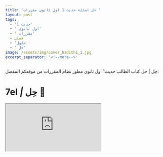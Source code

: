 ```yaml
---
title: 'حل اسئلة حديث 1 اول ثانوي مقررات '
layout: post
tags:
  - 'حديث 1'
  - ' اول ثانوي'
  - ' مقررات'
  - فصلي
  - 'حلول '
  - ' حل'
image: /assets/img/cover_hadith1_1.jpg
excerpt_separator: '<!--more-->'
---
```

حِل | حل كتاب الطالب حديث1 اول ثانوي مطور نظام المقررات من موقعكم المفضل: 

<!--more-->
#  **7el** *|* حِل :purple_heart:
<iframe src="https://el3zahaby.github.io/assets/files/Hadith1.pptx"  data-url="1" ></iframe>


